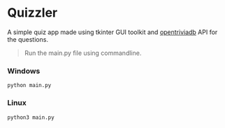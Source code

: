 # Quizzler

A simple quiz app made using tkinter GUI toolkit and [opentriviadb](https://opentdb.com/) API for the questions.

> Run the main.py file using commandline.

### Windows
```
python main.py
```

### Linux
```
python3 main.py
```
